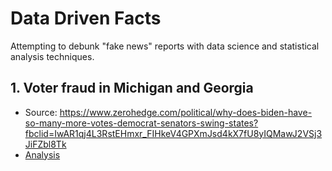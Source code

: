 # Data Driven Facts
Attempting to debunk "fake news" reports with data science and statistical analysis techniques. 

## 1. Voter fraud in Michigan and Georgia
* Source: https://www.zerohedge.com/political/why-does-biden-have-so-many-more-votes-democrat-senators-swing-states?fbclid=IwAR1qj4L3RstEHmxr_FIHkeV4GPXmJsd4kX7fU8yIQMawJ2VSj3JiFZbl8Tk
* [Analysis](https://github.com/fhoang7/data-facts/blob/main/Blank%20Ballot%20Analysis.ipynb)
